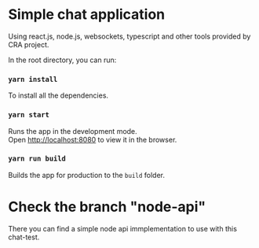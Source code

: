 # Simple chat application
Using react.js, node.js, websockets, typescript and other tools provided by CRA project.

In the root directory, you can run:

### `yarn install`

To install all the dependencies.

### `yarn start`

Runs the app in the development mode.<br>
Open [http://localhost:8080](http://localhost:8080) to view it in the browser.

### `yarn run build`

Builds the app for production to the `build` folder.


# Check the branch "node-api"

There you can find a simple node api immplementation to use with this chat-test.